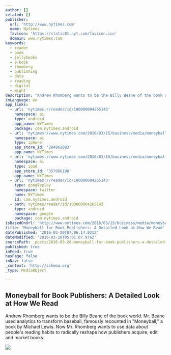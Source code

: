 ```yaml
---
author: []
related: []
publisher:
  url: 'http://www.nytimes.com'
  name: Nytimes
  favicon: 'https://static01.nyt.com/favicon.ico'
  domain: www.nytimes.com
keywords:
  - reader
  - book
  - jellybooks
  - e-book
  - rhomberg
  - publishing
  - data
  - reading
  - digital
  - might
description: "Andrew Rhomberg wants to be the Billy Beane of the book world. Mr. Beane used analytics to transform baseball, famously recounted in \"Moneyball,\" a book by Michael Lewis. Now Mr. Rhomberg wants to use data about people's reading habits to radically reshape how publishers acquire, edit and market books."
inLanguage: en
app_links:
  - url: 'nytimes://reader/id/100000004265143'
    namespace: ai
    type: android
    app_name: NYTimes
    package: com.nytimes.android
  - url: 'nytimes://www.nytimes.com/2016/03/15/business/media/moneyball-for-book-publishers-for-a-detailed-look-at-how-we-read.html'
    namespace: ai
    type: iphone
    app_store_id: '284862083'
    app_name: NYTimes
  - url: 'nytimes://www.nytimes.com/2016/03/15/business/media/moneyball-for-book-publishers-for-a-detailed-look-at-how-we-read.html'
    namespace: ai
    type: ipad
    app_store_id: '357066198'
    app_name: NYTimes
  - url: 'nytimes://reader/id/100000004265143'
    type: googleplay
    namespace: twitter
    name: NYTimes
    id: com.nytimes.android
  - path: nytimes/reader/id/100000004265143
    type: android
    namespace: google
    package: com.nytimes.android
isBasedOnUrl: 'http://www.nytimes.com/2016/03/15/business/media/moneyball-for-book-publishers-for-a-detailed-look-at-how-we-read.html?_r=0'
title: 'Moneyball for Book Publishers: A Detailed Look at How We Read'
datePublished: '2016-03-20T07:06:14.021Z'
dateModified: '2016-03-20T05:01:07.976Z'
sourcePath: _posts/2016-03-20-moneyball-for-book-publishers-a-detailed-look-at-how-we-rea.md
published: true
inFeed: true
hasPage: false
inNav: false
_context: 'http://schema.org'
_type: MediaObject

---
```

<article style=""><h1>Moneyball for Book Publishers: A Detailed Look at How We Read</h1><p>Andrew Rhomberg wants to be the Billy Beane of the book world. Mr. Beane used analytics to transform baseball, famously recounted in "Moneyball," a book by Michael Lewis. Now Mr. Rhomberg wants to use data about people's reading habits to radically reshape how publishers acquire, edit and market books.</p><img src="http://static01.nyt.com/images/2016/03/11/business/reader-data-1457737950962/reader-data-1457737950962-facebookJumbo.png" /></article>